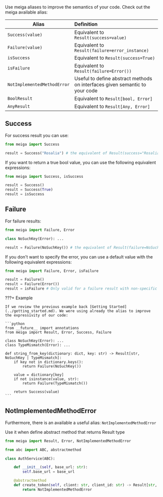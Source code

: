 Use meiga aliases to improve the semantics of your code. Check out the meiga available alias:

| Alias                        | Definition                                                                  | 
|------------------------------|:----------------------------------------------------------------------------| 
| `Success(value)`             | Equivalent to `Result(success=value)`                                       | 
| `Failure(value)`             | Equivalent to `Result(failure=error_instance)`                              | 
| `isSuccess`                  | Equivalent to `Result(success=True)`                                        |
| `isFailure`                  | Equivalent to `Result(failure=Error())`                                     |
| `NotImplementedMethodError`  | Useful to define abstract methods on interfaces given semantic to your code | 
| `BoolResult`                 | Equivalent to `Result[bool, Error]`                                         |  
| `AnyResult`                  | Equivalent to `Result[Any, Error]`                                          |  

## Success

For success result you can use:

```python
from meiga import Success

result = Success("Rosalia") # the equivalent of Result(success="Rosalia")
```

If you want to return a true bool value, you can use the following equivalent expressions:

```python
from meiga import Success, isSuccess

result = Success()
result = Success(True)
result = isSuccess
``` 

## Failure

For failure results:

```python
from meiga import Failure, Error

class NoSuchKey(Error): ...

result = Failure(NoSuchKey()) # the equivalent of Result(failure=NoSuchKey())
``` 

If you don't want to specify the error, you can use a default value with the following equivalent expressions:

```python
from meiga import Failure, Error, isFailure

result = Failure()
result = Failure(Error())
result = isFailure # Only valid for a failure result with non-specific Error() value
```

???+ Example

    If we review the previous example back [Getting Started](../getting_started.md). We were using already the alias to improve the expressivity of our code:
    
    ```python
    from __future__ import annotations
    from meiga import Result, Error, Success, Failure
    
    class NoSuchKey(Error): ...
    class TypeMismatch(Error): ...
    
    def string_from_key(dictionary: dict, key: str) -> Result[str, NoSuchKey | TypeMismatch]:
        if key not in dictionary.keys():
            return Failure(NoSuchKey())
    
        value = dictionary[key]
        if not isinstance(value, str):
            return Failure(TypeMismatch())
    
        return Success(value)
    ```

## NotImplementedMethodError

Furthermore, there is an available a useful alias: ```NotImplementedMethodError```

Use it when define abstract method that returns Result type

```python
from meiga import Result, Error, NotImplementedMethodError

from abc import ABC, abstractmethod

class AuthService(ABC):

    def __init__(self, base_url: str):
        self.base_url = base_url

    @abstractmethod
    def create_token(self, client: str, client_id: str) -> Result[str, Error]:
        return NotImplementedMethodError
```

